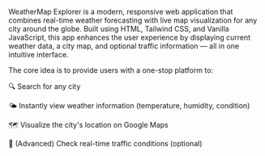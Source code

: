 WeatherMap Explorer is a modern, responsive web application that combines real-time weather forecasting with live map visualization for any city around the globe. Built using HTML, Tailwind CSS, and Vanilla JavaScript, this app enhances the user experience by displaying current weather data, a city map, and optional traffic information — all in one intuitive interface.

The core idea is to provide users with a one-stop platform to:

🔍 Search for any city

🌤️ Instantly view weather information (temperature, humidity, condition)

🗺️ Visualize the city's location on Google Maps

🚦 (Advanced) Check real-time traffic conditions (optional)


